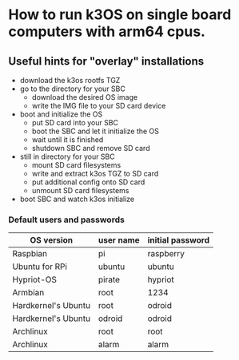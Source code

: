 # How to run k3OS on single board computers with arm64 cpus.

## Useful hints for "overlay" installations

  - download the k3os rootfs TGZ
  - go to the directory for your SBC
    - download the desired OS image
    - write the IMG file to your SD card device
  - boot and initialize the OS
    - put SD card into your SBC
    - boot the SBC and let it initialize the OS
    - wait until it is finished
    - shutdown SBC and remove SD card
  - still in directory for your SBC
    - mount SD card filesystems
    - write and extract k3os TGZ to SD card
    - put additional config onto SD card
    - unmount SD card filesystems
  - boot SBC and watch k3os initialize

### Default users and passwords

| OS version | user name | initial password |
|------------|-----------|------------------|
| Raspbian   | pi        | raspberry        |
| Ubuntu for RPi | ubuntu   | ubuntu        |
| Hypriot-OS | pirate    | hypriot          |
| Armbian    | root      | 1234             |
| Hardkernel's Ubuntu | root     | odroid   |
| Hardkernel's Ubuntu | odroid   | odroid   |
| Archlinux  | root      | root             |
| Archlinux  | alarm     | alarm            |

